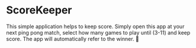 # ScoreKeeper

This simple application helps to keep score. Simply open this app at your next ping pong match, select how many games to play until (3-11) and keep score. The app will automatically refer to the winner. 🏓
